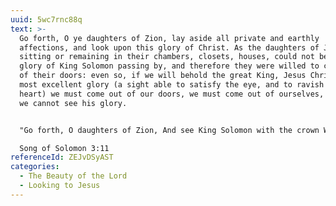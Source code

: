 ```yaml
---
uuid: 5wc7rnc88q
text: >-
  Go forth, O ye daughters of Zion, lay aside all private and earthly
  affections, and look upon this glory of Christ. As the daughters of Jerusalem
  sitting or remaining in their chambers, closets, houses, could not behold the
  glory of King Solomon passing by, and therefore they were willed to come forth
  of their doors: even so, if we will behold the great King, Jesus Christ in his
  most excellent glory (a sight able to satisfy the eye, and to ravish the
  heart) we must come out of our doors, we must come out of ourselves, otherwise
  we cannot see his glory.


  "Go forth, O daughters of Zion, And see King Solomon with the crown With which his mother crowned him On the day of his wedding, The day of the gladness of his heart."

  Song of Solomon 3:11
referenceId: ZEJvDSyAST
categories:
  - The Beauty of the Lord
  - Looking to Jesus
---
```

